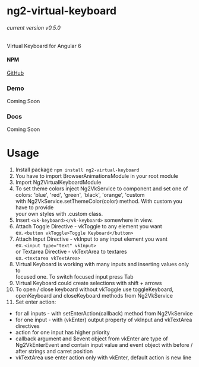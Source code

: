 # ng2-virtual-keyboard
###### current version v0.5.0

Virtual Keyboard for Angular 6

#### NPM
[GitHub](https://www.github.com/adamf92/ng2-virtual-keyboard)

### Demo
Coming Soon

### Docs
Coming Soon

# Usage
1. Install package
`npm install ng2-virtual-keyboard`
2. You have to import BrowserAnimationsModule in your root module
3. Import Ng2VirtualKeyboardModule
4. To set theme colors inject Ng2VkService to component
and set one of colors: 'blue', 'red', 'green', 'black', 'orange', 'custom \
with Ng2VkService.setThemeColor(color) method. With custom you have to provide \
your own styles with .custom class.
5. Insert `<vk-keyboard></vk-keyboard>` somewhere in view.
6. Attach Toggle Directive - vkToggle to any element you want \
ex. `<button vkToggle>Toggle Keyboard</button>`
7. Attach Input Directive - vkInput to any input element you want \
ex. `<input type="text" vkInput>` \
or Textarea Directive - vkTextArea to textares \
ex. `<textarea vkTextArea>`
8. Virtual Keyboard is working with many inputs and inserting values only to \
   focused one. To switch focused input press Tab
9. Virtual Keyboard could create selections with shift + arrows
10. To open / close keyboard without vkToggle use toggleKeyboard, openKeyboard and closeKeyboard methods from Ng2VkService
11. Set enter action:
- for all inputs - with setEnterAction(callback) method from Ng2VkService
- for one input - with (vkEnter) output property of vkInput and vkTextArea directives
- action for one input has higher priority
- callback argument and $event object from vkEnter are type of Ng2VkEnterEvent and contain input value and event object
with before / after strings and carret position
- vkTextArea use enter action only with vkEnter, default action is new line
